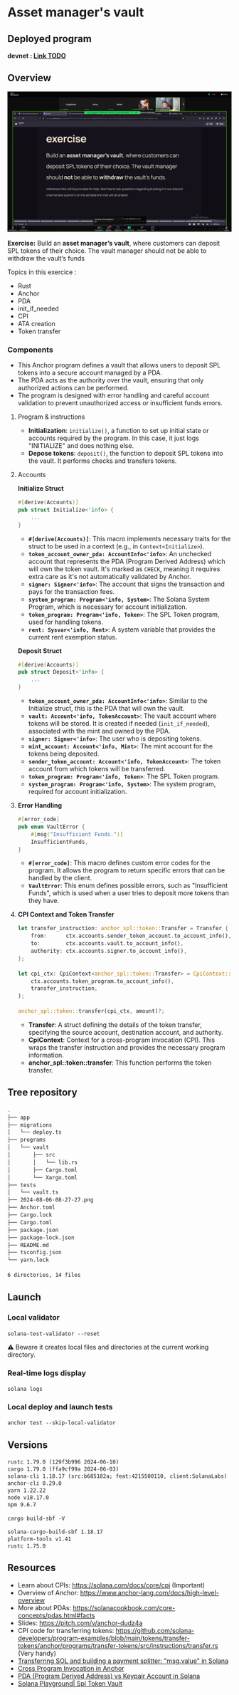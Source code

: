 # Asset manager's vault

## Deployed program

**devnet : [Link TODO]()**


## Overview

![](2024-08-06-08-27-27.png)

**Exercise:** Build an **asset manager’s vault**, where customers can deposit SPL tokens of their choice. The vault manager should not be able to withdraw the vault’s funds

Topics in this exercice :
- Rust
- Anchor
- PDA
- init_if_needed
- CPI
- ATA creation
- Token transfer

### Components

- This Anchor program defines a vault that allows users to deposit SPL tokens into a secure account managed by a PDA.
- The PDA acts as the authority over the vault, ensuring that only authorized actions can be performed.
- The program is designed with error handling and careful account validation to prevent unauthorized access or insufficient funds errors.

1. Program & instructions
    - **Initialization**: `initialize()`, a function to set up initial state or accounts required by the program. In this case, it just logs "INITIALIZE" and does nothing else.
    - **Depose tokens**: `deposit()`, the function to deposit SPL tokens into the vault. It performs checks and transfers tokens.

2. Accounts

    **Initialize Struct**
    ```rust
    #[derive(Accounts)]
    pub struct Initialize<'info> {
        ...
    }
    ```
    - **`#[derive(Accounts)]`**: This macro implements necessary traits for the struct to be used in a context (e.g., in `Context<Initialize>`).
    - **`token_account_owner_pda: AccountInfo<'info>`**: An unchecked account that represents the PDA (Program Derived Address) which will own the token vault. It's marked as `CHECK`, meaning it requires extra care as it's not automatically validated by Anchor.
    - **`signer: Signer<'info>`**: The account that signs the transaction and pays for the transaction fees.
    - **`system_program: Program<'info, System>`**: The Solana System Program, which is necessary for account initialization.
    - **`token_program: Program<'info, Token>`**: The SPL Token program, used for handling tokens.
    - **`rent: Sysvar<'info, Rent>`**: A system variable that provides the current rent exemption status.

    **Deposit Struct**
    ```rust
    #[derive(Accounts)]
    pub struct Deposit<'info> {
        ...
    }
    ```
    - **`token_account_owner_pda: AccountInfo<'info>`**: Similar to the Initialize struct, this is the PDA that will own the vault.
    - **`vault: Account<'info, TokenAccount>`**: The vault account where tokens will be stored. It is created if needed (`init_if_needed`), associated with the mint and owned by the PDA.
    - **`signer: Signer<'info>`**: The user who is depositing tokens.
    - **`mint_account: Account<'info, Mint>`**: The mint account for the tokens being deposited.
    - **`sender_token_account: Account<'info, TokenAccount>`**: The token account from which tokens will be transferred.
    - **`token_program: Program<'info, Token>`**: The SPL Token program.
    - **`system_program: Program<'info, System>`**: The system program, required for account initialization.

3. **Error Handling**
    ```rust
    #[error_code]
    pub enum VaultError {
        #[msg("Insufficient Funds.")]
        InsufficientFunds,
    }
    ```

    - **`#[error_code]`**: This macro defines custom error codes for the program. It allows the program to return specific errors that can be handled by the client.
    - **`VaultError`**: This enum defines possible errors, such as "Insufficient Funds", which is used when a user tries to deposit more tokens than they have.


4. **CPI Context and Token Transfer**
    ```rust
    let transfer_instruction: anchor_spl::token::Transfer = Transfer {
        from:      ctx.accounts.sender_token_account.to_account_info(),
        to:        ctx.accounts.vault.to_account_info(),
        authority: ctx.accounts.signer.to_account_info(),
    };

    let cpi_ctx: CpiContext<anchor_spl::token::Transfer> = CpiContext::new(
        ctx.accounts.token_program.to_account_info(),
        transfer_instruction,
    );

    anchor_spl::token::transfer(cpi_ctx, amount)?;
    ```

    - **Transfer**: A struct defining the details of the token transfer, specifying the source account, destination account, and authority.
    - **CpiContext**: Context for a cross-program invocation (CPI). This wraps the transfer instruction and provides the necessary program information.
    - **anchor_spl::token::transfer**: This function performs the token transfer.


## Tree repository

```bash
.
├── app
├── migrations
│   └── deploy.ts
├── programs
│   └── vault
│       ├── src
│       │   └── lib.rs
│       ├── Cargo.toml
│       └── Xargo.toml
├── tests
│   └── vault.ts
├── 2024-08-06-08-27-27.png
├── Anchor.toml
├── Cargo.lock
├── Cargo.toml
├── package.json
├── package-lock.json
├── README.md
├── tsconfig.json
└── yarn.lock

6 directories, 14 files
```

## Launch

### Local validator

`solana-test-validator --reset`

⚠️ Beware it creates local files and directories at the current working directory.


### Real-time logs display

`solana logs`


### Local deploy and launch tests

`anchor test --skip-local-validator`

## Versions

```
rustc 1.79.0 (129f3b996 2024-06-10)
cargo 1.79.0 (ffa9cf99a 2024-06-03)
solana-cli 1.18.17 (src:b685182a; feat:4215500110, client:SolanaLabs)
anchor-cli 0.29.0
yarn 1.22.22
node v18.17.0
npm 9.6.7
```

`cargo build-sbf -V`
```
solana-cargo-build-sbf 1.18.17
platform-tools v1.41
rustc 1.75.0
```

## Resources
- Learn about CPIs: https://solana.com/docs/core/cpi (Important)
- Overview of Anchor: https://www.anchor-lang.com/docs/high-level-overview
- More about PDAs: https://solanacookbook.com/core-concepts/pdas.html#facts
- Slides: https://pitch.com/v/anchor-dudz4a
- CPI code for transferring tokens: https://github.com/solana-developers/program-examples/blob/main/tokens/transfer-tokens/anchor/programs/transfer-tokens/src/instructions/transfer.rs (Very handy)
- [Transferring SOL and building a payment splitter: &quot;msg.value&quot; in Solana](https://www.rareskills.io/post/anchor-transfer-sol)
- [Cross Program Invocation in Anchor](https://www.rareskills.io/post/cross-program-invocation)
- [PDA (Program Derived Address) vs Keypair Account in Solana](https://www.rareskills.io/post/solana-pda)
- [Solana Playground| Spl Token Vault](https://beta.solpg.io/tutorials/spl-token-vault)
